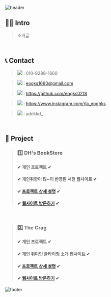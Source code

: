 ![header](https://capsule-render.vercel.app/api?type=Soft&text=김대환의&fontAlign=30&fontSize=30&desc=PORTFOLIO&descAlign=60&descAlignY=50&theme=gruvbox_light)



## 🙋‍♂️ Intro

> 소개글

<br />

## 📞 Contact

> <img src="https://img.shields.io/badge/Phone number-007396?style=for-the-badge&" /> : 010-9288-1660
  
> <img src="https://img.shields.io/badge/Gmail-D14836?style=for-the-badge&logo=gmail&logoColor=white" /> : eogks1660@gmail.com
  
> <img src="https://img.shields.io/badge/GitHub-100000?style=for-the-badge&logo=github&logoColor=white" /> : https://github.com/eogks0218
  
> <img src="https://img.shields.io/badge/Instagram-E4405F?style=for-the-badge&logo=instagram&logoColor=white" /> : https://www.instagram.com/rla_eoghks

> <img src="https://img.shields.io/badge/Discord-7289DA?style=for-the-badge&logo=discord&logoColor=white" /> : addkkd_

<br />

## 📝 Project

> ### 1️⃣ DH's BookStore
>
> #### ✔ 개인 프로젝트 ✔
> #### ✔ 개인취향이 많~이 반영된 서점 웹사이트 ✔
> #### ✔ <a href="https://github.com/eogks0218/DH_BookStore">프로젝트 상세 설명</a> ✔
> #### ✔ <a href="https://eogks0218.github.io/DH_BookStore">웹사이트 방문하기</a> ✔

<br />

> ### 2️⃣ The Crag
>
> #### ✔ 개인 프로젝트 ✔
> #### ✔ 개인 취미인 클라이밍 소개 웹사이트 ✔
> #### ✔ <a href="https://github.com/eogks0218/DH_Climbing">프로젝트 상세 설명</a> ✔
> #### ✔ <a href="https://eogks0218.github.io/DH_Climbing">웹사이트 방문하기</a> ✔



![footer](https://capsule-render.vercel.app/api?type=Waving&section=footer&theme=gruvbox_light)
